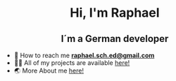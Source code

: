  <h1 align="center">Hi, I'm Raphael</h1>
 <h2 align="center">I´m a German developer</h2>

- 📧 How to reach me **raphael.sch.ed@gmail.com**
- 👨‍💻 All of my projects are available [here!](https://github.com/cookie0o?tab=repositories)   
- 🌏 More About me [here!](https://cookie0o.github.io/personal-website/)  

